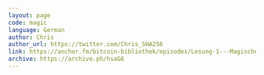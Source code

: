 ```yaml
---
layout: page
code: magic
language: German
author: Chris
author_url: https://twitter.com/Chris_SHA256
link: https://anchor.fm/bitcoin-bibliothek/episodes/Lesung-1---Magisches-Internet-Geld-Gigi-e1ekb06
archive: https://archive.ph/hsaG6
---
```

